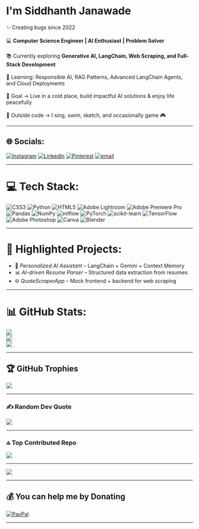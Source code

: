 # I'm **Siddhanth Janawade** <br>  
✨ Creating bugs since 2022 <br>  
💻 **Computer Science Engineer | AI Enthusiast | Problem Solver** <br>  
📚 Currently exploring **Generative AI, LangChain, Web Scraping, and Full-Stack Development** <br>  
🌱 Learning: Responsible AI, RAG Patterns, Advanced LangChain Agents, and Cloud Deployments <br>  
🎯 Goal → Live in a cold place, build impactful AI solutions & enjoy life peacefully <br>  
🎲 Outside code → I sing, swim, sketch, and occasionally game 🎮 <br>  

---

## 🌐 Socials:
[![Instagram](https://img.shields.io/badge/Instagram-%23E4405F.svg?logo=Instagram&logoColor=white)](https://instagram.com/@siddhanthjanawade) 
[![LinkedIn](https://img.shields.io/badge/LinkedIn-%230077B5.svg?logo=linkedin&logoColor=white)](https://in.linkedin.com/in/siddhanth-janawade-972514263) 
[![Pinterest](https://img.shields.io/badge/Pinterest-%23E60023.svg?logo=Pinterest&logoColor=white)](https://pinterest.com/janawadesid) 
[![email](https://img.shields.io/badge/Email-D14836?logo=gmail&logoColor=white)](mailto:janawadesid@gmail.com)  

---

# 💻 Tech Stack:
![CSS3](https://img.shields.io/badge/css3-%231572B6.svg?style=for-the-badge&logo=css3&logoColor=white) ![Python](https://img.shields.io/badge/python-3670A0?style=for-the-badge&logo=python&logoColor=ffdd54) ![HTML5](https://img.shields.io/badge/html5-%23E34F26.svg?style=for-the-badge&logo=html5&logoColor=white) ![Adobe Lightroom](https://img.shields.io/badge/Adobe%20Lightroom-31A8FF.svg?style=for-the-badge&logo=Adobe%20Lightroom&logoColor=white) ![Adobe Premiere Pro](https://img.shields.io/badge/Adobe%20Premiere%20Pro-9999FF.svg?style=for-the-badge&logo=Adobe%20Premiere%20Pro&logoColor=white) ![Pandas](https://img.shields.io/badge/pandas-%23150458.svg?style=for-the-badge&logo=pandas&logoColor=white) ![NumPy](https://img.shields.io/badge/numpy-%23013243.svg?style=for-the-badge&logo=numpy&logoColor=white) ![mlflow](https://img.shields.io/badge/mlflow-%23d9ead3.svg?style=for-the-badge&logo=numpy&logoColor=blue) ![PyTorch](https://img.shields.io/badge/PyTorch-%23EE4C2C.svg?style=for-the-badge&logo=PyTorch&logoColor=white) ![scikit-learn](https://img.shields.io/badge/scikit--learn-%23F7931E.svg?style=for-the-badge&logo=scikit-learn&logoColor=white) ![TensorFlow](https://img.shields.io/badge/TensorFlow-%23FF6F00.svg?style=for-the-badge&logo=TensorFlow&logoColor=white) ![Adobe Photoshop](https://img.shields.io/badge/adobe%20photoshop-%2331A8FF.svg?style=for-the-badge&logo=adobe%20photoshop&logoColor=white) ![Canva](https://img.shields.io/badge/Canva-%2300C4CC.svg?style=for-the-badge&logo=Canva&logoColor=white) ![Blender](https://img.shields.io/badge/blender-%23F5792A.svg?style=for-the-badge&logo=blender&logoColor=white)

---

# 📂 Highlighted Projects:
- 🧠 *Personalized AI Assistant* – LangChain + Gemini + Context Memory  
- 📊 *AI-driven Resume Parser* – Structured data extraction from resumes  
- 🌐 *QuoteScraperApp* – Mock frontend + backend for web scraping  

---

# 📊 GitHub Stats:
![](https://github-readme-stats.vercel.app/api?username=SidJanawade&theme=dark&hide_border=false&include_all_commits=true&count_private=false)<br/>
![](https://nirzak-streak-stats.vercel.app/?user=SidJanawade&theme=dark&hide_border=false)<br/>
![](https://github-readme-stats.vercel.app/api/top-langs/?username=SidJanawade&theme=dark&hide_border=false&include_all_commits=true&count_private=false&layout=compact)

---

## 🏆 GitHub Trophies
![](https://github-profile-trophy.vercel.app/?username=SidJanawade&theme=tokyonight&no-frame=false&no-bg=true&margin-w=4)

---

### ✍️ Random Dev Quote
![](https://quotes-github-readme.vercel.app/api?type=horizontal&theme=tokyonight)

---

### 🔝 Top Contributed Repo
![](https://github-contributor-stats.vercel.app/api?username=SidJanawade&limit=5&theme=tokyonight&combine_all_yearly_contributions=true)

---

[![](https://visitcount.itsvg.in/api?id=SidJanawade&icon=3&color=9)](https://visitcount.itsvg.in)

---

## 💰 You can help me by Donating
[![PayPal](https://img.shields.io/badge/PayPal-00457C?style=for-the-badge&logo=paypal&logoColor=white)](https://paypal.me/@SiddhanthJanawade)  

---

